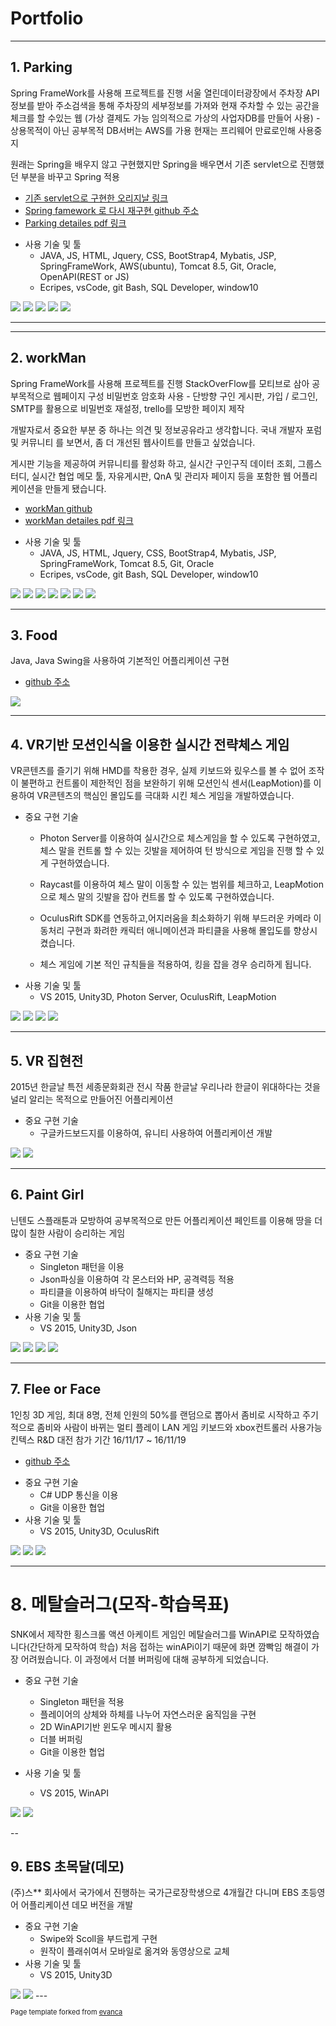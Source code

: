 # Portfolio

---

## 1. Parking
Spring FrameWork를 사용해 프로젝트를 진행
서울 열린데이터광장에서 주차장 API 정보를 받아 주소검색을 통해 주차장의 세부정보를 가져와 현재 주차할 수 있는 공간을 체크를 할 수있는 웹
(가상 결제도 가능 임의적으로 가상의 사업자DB를 만들어 사용) - 상용목적이 아닌 공부목적
DB서버는 AWS를 가용 현재는 프리웨어 만료로인해 사용중지

원래는 Spring을 배우지 않고 구현했지만 Spring을 배우면서 기존 servlet으로 진행했던 부분을 바꾸고 Spring 적용
* [기존 servlet으로 구현한 오리지날 링크](https://github.com/YoonYeoSong/Parking)
* [Spring famework 로 다시 재구현 github 주소](https://github.com/YoonYeoSong/ParkingSpring)
* [Parking detailes pdf 링크](https://github.com/YoonYeoSong/YoonYeoSong.github.io/blob/master/pdf/Semi-Project.pdf)

- 사용 기술 및 툴
  - JAVA, JS, HTML, Jquery, CSS, BootStrap4, Mybatis, JSP, SpringFrameWork, AWS(ubuntu), Tomcat 8.5, Git, Oracle, OpenAPI(REST or JS)
  - Ecripes, vsCode, git Bash, SQL Developer, window10
<img src="images/mainPage.png?raw=true"/>
<img src="images/searchPage.png?raw=true"/>
<img src="images/reviewPage.png?raw=true"/>
<img src="images/myPage1.png?raw=true"/>
<img src="images/myPage2.png?raw=true"/>

---

---
## 2. workMan
Spring FrameWork를 사용해 프로젝트를 진행
StackOverFlow를 모티브로 삼아 공부목적으로 웹페이지 구성
비밀번호 암호화 사용 - 단방향
구인 게시판, 가입 / 로그인, SMTP를 활용으로 비밀번호 재설정, trello를 모방한 페이지 제작

개발자로서 중요한 부분 중 하나는 의견 및 정보공유라고 생각합니다. 
국내 개발자 포럼 및 커뮤니티 를 보면서,  좀 더 개선된 웹사이트를 만들고 싶었습니다.

게시판 기능을 제공하여 커뮤니티를 활성화 하고, 실시간 구인구직 데이터 조회, 그룹스터디, 실시간 협업 메모 툴, 자유게시판, QnA 및 관리자 페이지 등을 포함한 웹 어플리케이션을 만들게 됐습니다.

* [workMan github](https://github.com/YoonYeoSong/developMental)
* [workMan detailes pdf 링크](https://github.com/YoonYeoSong/YoonYeoSong.github.io/blob/master/pdf/workman.pdf)

- 사용 기술 및 툴
  - JAVA, JS, HTML, Jquery, CSS, BootStrap4, Mybatis, JSP, SpringFrameWork, Tomcat 8.5, Git, Oracle
  - Ecripes, vsCode, git Bash, SQL Developer, window10
  
<img src="images/workMain.PNG?raw=true"/>
<img src="images/workSign.png?raw=true"/>
<img src="images/workSMTP.png?raw=true"/>
<img src="images/workMy.png?raw=true"/>
<img src="images/workjob.png?raw=true"/>
<img src="images/workjob2.png?raw=true"/>
<img src="images/col.png?raw=true"/>

---
## 3. Food

Java, Java Swing을 사용하여 기본적인 어플리케이션 구현
* [github 주소](https://github.com/YoonYeoSong/food_KH)
<img src="images/food.gif?raw=true"/>

---
## 4. VR기반 모션인식을 이용한 실시간 전략체스 게임
VR콘텐츠를 즐기기 위해 HMD를 착용한 경우, 실제 키보드와 맀우스를 볼 수 없어 조작이 불편하고 컨트롤이 제한적인 점을 보완하기 위해 모션인식 센서(LeapMotion)를 이용하여 VR콘텐츠의 핵심인 몰입도를 극대화 시킨 체스 게임을 개발하였습니다. 

- 중요 구현 기술
  - Photon Server를 이용하여 실시간으로 체스게임을 할 수 있도록 구현하였고, 체스 말을 컨트롤 할 수 있는 깃발을 제어하여 턴 방식으로 게임을 진행 할 수 있게 구현하였습니다.
  - Raycast를 이용하여 체스 말이 이동할 수 있는 범위를 체크하고, LeapMotion으로 체스 말의 깃발을 잡아 컨트롤 할 수 있도록 구현하였습니다. 
 
  - OculusRift SDK를 연동하고,어지러움을 최소화하기 위해 부드러운 카메라 이동처리 구현과 화려한 캐릭터 애니메이션과 파티클을 사용해 몰입도를 향상시켰습니다. 
   - 체스 게임에 기본 적인 규칙들을 적용하여, 킹을 잡을 경우 승리하게 됩니다. 
- 사용 기술 및 툴
  - VS 2015, Unity3D, Photon Server, OculusRift, LeapMotion

<img src="images/c0.png?raw=true"/>
<img src="images/c1.png?raw=true"/>
<img src="images/c3.png?raw=true"/>
<img src="images/ccc.gif?raw=true"/>


---
## 5. VR 집현전
2015년 한글날 특전 세종문화회관 전시 작품
한글날 우리나라 한글이 위대하다는 것을 널리 알리는 목적으로 만들어진 어플리케이션
- 중요 구현 기술
  - 구글카드보드지를 이용하여, 유니티 사용하여 어플리케이션 개발 
  
<img src="images/vrPro1.PNG?raw=true"/>
<img src="images/vrPro2.png?raw=true"/>

---
## 6. Paint Girl
닌텐도 스플래툰과 모방하여 공부목적으로 만든 어플리케이션
페인트를 이용해 땅을 더 많이 칠한 사람이 승리하는 게임

- 중요 구현 기술
  - Singleton 패턴을 이용
  - Json파싱을 이용하여 각 몬스터와 HP, 공격력등 적용
  - 파티클을 이용하여 바닥이 칠해지는 파티클 생성
  - Git을 이용한 협업
- 사용 기술 및 툴
  - VS 2015, Unity3D, Json
  
<img src="images/p1.png?raw=true"/>
<img src="images/p2.png?raw=true"/>
<img src="images/p3.png?raw=true"/>
<img src="images/paintG.gif?raw=true"/>

---
## 7. Flee or Face
1인칭 3D 게임, 최대 8명, 전체 인원의 50%를 랜덤으로 뽑아서 좀비로 시작하고 주기적으로 좀비와 사람이 바뀌는 멀티 플레이 LAN 게임
키보드와 xbox컨트롤러 사용가능
킨텍스 R&D 대전 참가 기간 16/11/17 ~ 16/11/19
* [github 주소](https://github.com/OhRockInJourney/FleeOrFace)

- 중요 구현 기술
  - C# UDP 통신을 이용
  - Git을 이용한 협업
- 사용 기술 및 툴
  - VS 2015, Unity3D, OculusRift

<img src="images/f0.png?raw=true"/>
<img src="images/f1.png?raw=true"/>
<img src="images/fg.gif?raw=true"/>

---
# 8. 메탈슬러그(모작-학습목표)
SNK에서 제작한 횡스크롤 액션 아케이트 게임인 메탈슬러그를 WinAPI로 모작하였습니다(간단하게 모작하여 학습)
처음 접하는 winAPi이기 때문에 화면 깜빡임 해결이 가장 어려웠습니다. 이 과정에서 더블 버퍼링에 대해 공부하게 되었습니다.

- 중요 구현 기술
  - Singleton 패턴을 적용
  - 플레이어의 상체와 하체를 나누어 자연스러운 움직임을 구현
  - 2D WinAPI기반 윈도우 메시지 활용
  - 더블 버퍼링
  - Git을 이용한 협업
  
- 사용 기술 및 툴
  - VS 2015, WinAPI

<img src="images/metal.png?raw=true"/>
<img src="images/metal1.png?raw=true"/>

--
## 9. EBS 초목달(데모)
(주)스** 회사에서 국가에서 진행하는 국가근로장학생으로 4개월간 다니며 EBS 초등영어 어플리케이션 데모 버전을 개발

- 중요 구현 기술
  - Swipe와 Scoll을 부드럽게 구현
  - 원작이 플래쉬여서 모바일로 옮겨와 동영상으로 교체
- 사용 기술 및 툴
  - VS 2015, Unity3D


<img src="images/eng1.png?raw=true"/>
<img src="images/eng2.png?raw=true"/>
---
<p style="font-size:11px">Page template forked from <a href="https://github.com/evanca/quick-portfolio">evanca</a></p>
<!-- Remove above link if you don't want to attibute -->
